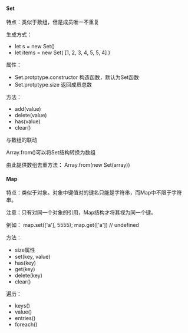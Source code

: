#### Set

特点：类似于数组，但是成员唯一不重复

生成方式：

- let s = new Set()
- let items = new Set( [1, 2, 3, 4, 5, 5, 4] )

属性：

- Set.protptype.constructor  构造函数，默认为Set函数
- Set.protptype.size  返回成员总数

方法：

- add(value)
- delete(value)
- has(value)
- clear()

与数组的联动

Array.from()可以将Set结构转换为数组

由此提供数组去重方法： Array.from(new Set(array))



#### Map

特点：类似于对象。对象中键值对的键名只能是字符串，而Map中不限于字符串。

注意：只有对同一个对象的引用，Map结构才将其视为同一个键。

例如： map.set(['a'], 5555);       map.get(['a'])  // undefined

方法：

- size属性
- set(key, value)
- has(key)
- get(key)
- delete(key)
- clear()

遍历：

- keys()
- value()
- entries()
- foreach()

